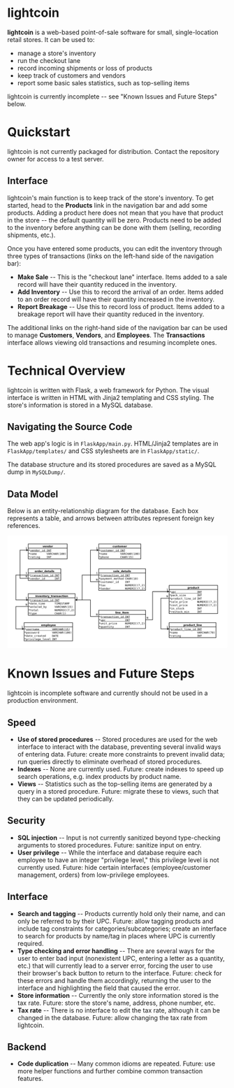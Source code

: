 lightcoin
=========

**lightcoin** is a web-based point-of-sale software for small,
single-location retail stores. It can be used to:
* manage a store's inventory
* run the checkout lane
* record incoming shipments or loss of products
* keep track of customers and vendors
* report some basic sales statistics, such as top-selling items

lightcoin is currently incomplete -- see "Known Issues and Future Steps"
below.

Quickstart
==========

lightcoin is not currently packaged for distribution. Contact the repository
owner for access to a test server.

Interface
---------

lightcoin's main function is to keep track of the store's inventory. To get
started, head to the **Products** link in the navigation bar and add some
products. Adding a product here does not mean that you have that product in
the store -- the default quantity will be zero.
Products need to be added to the inventory before
anything can be done with them (selling, recording shipments, etc.).

Once you have entered some products, you can edit the inventory through
three types of transactions (links on the left-hand side of the navigation
bar):
* **Make Sale** -- This is the "checkout lane" interface. Items added
  to a sale record will have their quantity reduced in the inventory.
* **Add Inventory** -- Use this to record the arrival of an order.
  Items added to an order record will have their quantity increased in
  the inventory.
* **Report Breakage** -- Use this to record loss of product. Items
  added to a breakage report will have their quantity reduced in
  the inventory.

The additional links on the right-hand side of the navigation bar can be
used to manage **Customers**, **Vendors**, and **Employees**.
The **Transactions** interface allows viewing old transactions and resuming
incomplete ones.

Technical Overview
==================

lightcoin is written with Flask, a web framework for Python. The visual
interface is written in HTML with Jinja2 templating and CSS styling.
The store's information is stored in a MySQL database.

Navigating the Source Code
--------------------------

The web app's logic is in `FlaskApp/main.py`. HTML/Jinja2 templates are in
`FlaskApp/templates/` and CSS stylesheets are in `FlaskApp/static/`.

The database structure and its stored procedures are saved as a MySQL
dump in `MySQLDump/`.

Data Model
----------

Below is an entity-relationship diagram for the database. Each box represents
a table, and arrows between attributes represent foreign key references.

![entity-relationship diagram](er_diagram.png)

Known Issues and Future Steps
=============================

lightcoin is incomplete software and currently should not be used in a
production environment.

Speed
-----

* **Use of stored procedures** -- Stored procedures are used for the web
  interface to interact with the database, preventing several invalid
  ways of entering data. Future: create more constraints to prevent invalid
  data; run queries directly to eliminate overhead of stored procedures.
* **Indexes** -- None are currently used. Future: create indexes to
  speed up search operations, e.g. index products by product name.
* **Views** -- Statistics such as the top-selling items are
  generated by a query in a stored procedure. Future: migrate these to views,
  such that they can be updated periodically.

Security
--------

* **SQL injection** -- Input is not currently sanitized beyond type-checking
  arguments to stored procedures. Future: sanitize input on entry.
* **User privilege** -- While the interface and database require each employee
  to have an integer "privilege level," this privilege level is not currently
  used. Future: hide certain interfaces (employee/customer management, orders)
  from low-privilege employees.

Interface
---------

* **Search and tagging** -- Products currently hold only their name, and
  can only be referred to by their UPC. Future: allow tagging products
  and include tag constraints for categories/subcategories; create an
  interface to search for products by name/tag in places where UPC is currently
  required.
* **Type checking and error handling** -- There are several ways for the user
  to enter bad input (nonexistent UPC, entering a letter as
  a quantity, etc.) that will currently lead to a server error, forcing the
  user to use their browser's back button to return to the interface.
  Future: check for these errors and handle them accordingly, returning the user
  to the interface and highlighting the field that caused the error.
* **Store information** -- Currently the only store information stored is
  the tax rate. Future: store the store's name, address, phone number, etc.
* **Tax rate** -- There is no interface to edit the tax rate, although it can
  be changed in the database. Future: allow changing the tax rate from
  lightcoin.

Backend
-------

* **Code duplication** -- Many common idioms are repeated. Future: use more
  helper functions and further combine common transaction features.

